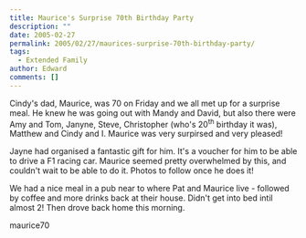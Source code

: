 ```yaml
---
title: Maurice's Surprise 70th Birthday Party
description: ""
date: 2005-02-27
permalink: 2005/02/27/maurices-surprise-70th-birthday-party/
tags:
  - Extended Family
author: Edward
comments: []
---
```


Cindy\'s dad, Maurice, was 70 on Friday and we all met up for a surprise
meal. He knew he was going out with Mandy and David, but also there were
Amy and Tom, Janyne, Steve, Christopher (who\'s 20<sup>th</sup> birthday
it was), Matthew and Cindy and I. Maurice was very surpirsed and very
pleased!

Jayne had organised a fantastic gift for him. It\'s a voucher for him to
be able to drive a F1 racing car. Maurice seemed pretty overwhelmed by
this, and couldn\'t wait to be able to do it. Photos to follow once he
does it!

We had a nice meal in a pub near to where Pat and Maurice live -
followed by coffee and more drinks back at their house. Didn\'t get into
bed intil almost 2! Then drove back home this morning.

<wpg2>maurice70</wpg2>

